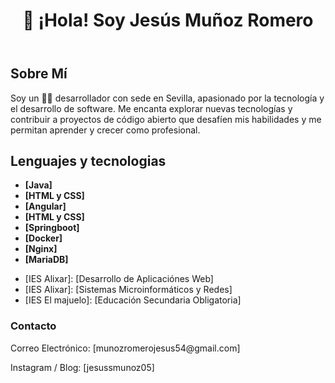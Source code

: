  <header>
        <h1>👋 ¡Hola! Soy Jesús Muñoz Romero </h1>
    </header>
    <section>
        <h2>Sobre Mí</h2>
        <p>Soy un 👨‍💻 desarrollador con sede en Sevilla, apasionado por la tecnología y el desarrollo de software. Me encanta explorar nuevas tecnologías y contribuir a proyectos de código abierto que desafíen mis habilidades y me permitan aprender y crecer como profesional.</p>
    </section>
    <section>
        <h2>Lenguajes y tecnologias</h2>
        <ul>
            <li><strong>[Java]</strong></li>
            <li><strong>[HTML y CSS]</strong></li>
            <li><strong>[Angular]</strong></li>
            <li><strong>[HTML y CSS]</strong></li>
            <li><strong>[Springboot]</strong></li>
            <li><strong>[Docker]</strong></li>
            <li><strong>[Nginx]</strong></li>
            <li><strong>[MariaDB]</strong></li>
        </ul>
    </section>
    <section>
        <ul>
            <li>[IES Alixar]: [Desarrollo de Aplicaciónes Web]</li>
            <li>[IES Alixar]: [Sistemas Microinformáticos y Redes]</li>
            <li>[IES El majuelo]: [Educación Secundaria Obligatoria]</li>
        </ul>
    </section>
    <footer>
        <h3>Contacto</h3>
        <p>Correo Electrónico: [munozromerojesus54@gmail.com]</p>
        <p>Instagram / Blog: [jesussmunoz05]</p>
    </footer>
